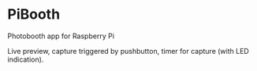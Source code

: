 # PiBooth

Photobooth app for Raspberry Pi

Live preview, capture triggered by pushbutton, timer for capture (with LED indication).
